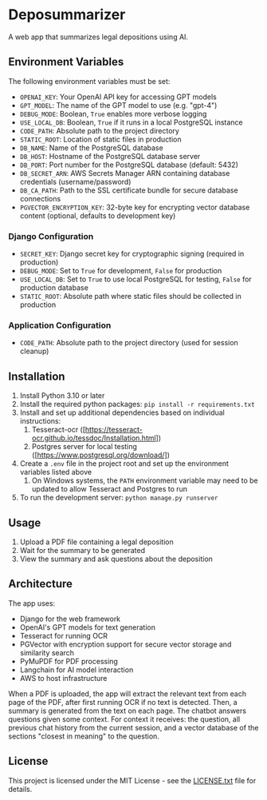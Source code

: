 # Deposummarizer

A web app that summarizes legal depositions using AI. 

## Environment Variables

The following environment variables must be set:
- `OPENAI_KEY`: Your OpenAI API key for accessing GPT models
- `GPT_MODEL`: The name of the GPT model to use (e.g. "gpt-4")
- `DEBUG_MODE`: Boolean, `True` enables more verbose logging
- `USE_LOCAL_DB`: Boolean, `True` if it runs in a local PostgreSQL instance
- `CODE_PATH`: Absolute path to the project directory
- `STATIC_ROOT`: Location of static files in production
- `DB_NAME`: Name of the PostgreSQL database
- `DB_HOST`: Hostname of the PostgreSQL database server
- `DB_PORT`: Port number for the PostgreSQL database (default: 5432)
- `DB_SECRET_ARN`: AWS Secrets Manager ARN containing database credentials (username/password)
- `DB_CA_PATH`: Path to the SSL certificate bundle for secure database connections
- `PGVECTOR_ENCRYPTION_KEY`: 32-byte key for encrypting vector database content (optional, defaults to development key)

### Django Configuration
- `SECRET_KEY`: Django secret key for cryptographic signing (required in production)
- `DEBUG_MODE`: Set to `True` for development, `False` for production
- `USE_LOCAL_DB`: Set to `True` to use local PostgreSQL for testing, `False` for production database
- `STATIC_ROOT`: Absolute path where static files should be collected in production

### Application Configuration
- `CODE_PATH`: Absolute path to the project directory (used for session cleanup)

## Installation

1. Install Python 3.10 or later
2. Install the required python packages: `pip install -r requirements.txt`
3. Install and set up additional dependencies based on individual instructions:
   1. Tesseract-ocr ([https://tesseract-ocr.github.io/tessdoc/Installation.html])
   2. Postgres server for local testing ([https://www.postgresql.org/download/])
4. Create a `.env` file in the project root and set up the environment variables listed above
   1. On Windows systems, the `PATH` environment variable may need to be updated to allow Tesseract and Postgres to run
5. To run the development server: `python manage.py runserver`

## Usage

1. Upload a PDF file containing a legal deposition
2. Wait for the summary to be generated
3. View the summary and ask questions about the deposition

## Architecture

The app uses:
- Django for the web framework
- OpenAI's GPT models for text generation
- Tesseract for running OCR
- PGVector with encryption support for secure vector storage and similarity search
- PyMuPDF for PDF processing
- Langchain for AI model interaction
- AWS to host infrastructure

When a PDF is uploaded, the app will extract the relevant text from each page of the PDF, after first running OCR if no text is detected. Then, a summary is generated from the text on each page. The chatbot answers questions given some context. For context it receives: the question, all previous chat history from the current session, and a vector database of the sections "closest in meaning" to the question.

## License

This project is licensed under the MIT License - see the [LICENSE.txt](LICENSE.txt) file for details.
